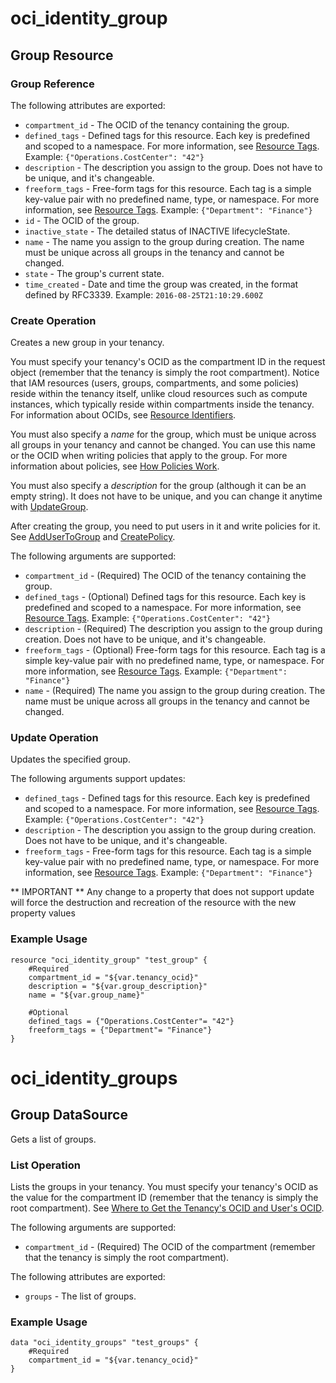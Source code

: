 # oci_identity_group

## Group Resource

### Group Reference

The following attributes are exported:

* `compartment_id` - The OCID of the tenancy containing the group.
* `defined_tags` - Defined tags for this resource. Each key is predefined and scoped to a namespace. For more information, see [Resource Tags](https://docs.us-phoenix-1.oraclecloud.com/Content/General/Concepts/resourcetags.htm). Example: `{"Operations.CostCenter": "42"}` 
* `description` - The description you assign to the group. Does not have to be unique, and it's changeable.
* `freeform_tags` - Free-form tags for this resource. Each tag is a simple key-value pair with no predefined name, type, or namespace. For more information, see [Resource Tags](https://docs.us-phoenix-1.oraclecloud.com/Content/General/Concepts/resourcetags.htm). Example: `{"Department": "Finance"}` 
* `id` - The OCID of the group.
* `inactive_state` - The detailed status of INACTIVE lifecycleState.
* `name` - The name you assign to the group during creation. The name must be unique across all groups in the tenancy and cannot be changed. 
* `state` - The group's current state. 
* `time_created` - Date and time the group was created, in the format defined by RFC3339.  Example: `2016-08-25T21:10:29.600Z` 



### Create Operation
Creates a new group in your tenancy.

You must specify your tenancy's OCID as the compartment ID in the request object (remember that the tenancy
is simply the root compartment). Notice that IAM resources (users, groups, compartments, and some policies)
reside within the tenancy itself, unlike cloud resources such as compute instances, which typically
reside within compartments inside the tenancy. For information about OCIDs, see
[Resource Identifiers](https://docs.us-phoenix-1.oraclecloud.com/Content/General/Concepts/identifiers.htm).

You must also specify a *name* for the group, which must be unique across all groups in your tenancy and
cannot be changed. You can use this name or the OCID when writing policies that apply to the group. For more
information about policies, see [How Policies Work](https://docs.us-phoenix-1.oraclecloud.com/Content/Identity/Concepts/policies.htm).

You must also specify a *description* for the group (although it can be an empty string). It does not
have to be unique, and you can change it anytime with [UpdateGroup](https://docs.us-phoenix-1.oraclecloud.com/api/#/en/identity/20160918/Group/UpdateGroup).

After creating the group, you need to put users in it and write policies for it.
See [AddUserToGroup](https://docs.us-phoenix-1.oraclecloud.com/api/#/en/identity/20160918/UserGroupMembership/AddUserToGroup) and
[CreatePolicy](https://docs.us-phoenix-1.oraclecloud.com/api/#/en/identity/20160918/Policy/CreatePolicy).


The following arguments are supported:

* `compartment_id` - (Required) The OCID of the tenancy containing the group.
* `defined_tags` - (Optional) Defined tags for this resource. Each key is predefined and scoped to a namespace. For more information, see [Resource Tags](https://docs.us-phoenix-1.oraclecloud.com/Content/General/Concepts/resourcetags.htm). Example: `{"Operations.CostCenter": "42"}` 
* `description` - (Required) The description you assign to the group during creation. Does not have to be unique, and it's changeable.
* `freeform_tags` - (Optional) Free-form tags for this resource. Each tag is a simple key-value pair with no predefined name, type, or namespace. For more information, see [Resource Tags](https://docs.us-phoenix-1.oraclecloud.com/Content/General/Concepts/resourcetags.htm). Example: `{"Department": "Finance"}` 
* `name` - (Required) The name you assign to the group during creation. The name must be unique across all groups in the tenancy and cannot be changed. 


### Update Operation
Updates the specified group.

The following arguments support updates:
* `defined_tags` - Defined tags for this resource. Each key is predefined and scoped to a namespace. For more information, see [Resource Tags](https://docs.us-phoenix-1.oraclecloud.com/Content/General/Concepts/resourcetags.htm). Example: `{"Operations.CostCenter": "42"}` 
* `description` - The description you assign to the group during creation. Does not have to be unique, and it's changeable.
* `freeform_tags` - Free-form tags for this resource. Each tag is a simple key-value pair with no predefined name, type, or namespace. For more information, see [Resource Tags](https://docs.us-phoenix-1.oraclecloud.com/Content/General/Concepts/resourcetags.htm). Example: `{"Department": "Finance"}` 


** IMPORTANT **
Any change to a property that does not support update will force the destruction and recreation of the resource with the new property values

### Example Usage

```hcl
resource "oci_identity_group" "test_group" {
	#Required
	compartment_id = "${var.tenancy_ocid}"
	description = "${var.group_description}"
	name = "${var.group_name}"

	#Optional
	defined_tags = {"Operations.CostCenter"= "42"}
	freeform_tags = {"Department"= "Finance"}
}
```

# oci_identity_groups

## Group DataSource

Gets a list of groups.

### List Operation
Lists the groups in your tenancy. You must specify your tenancy's OCID as the value for
the compartment ID (remember that the tenancy is simply the root compartment).
See [Where to Get the Tenancy's OCID and User's OCID](https://docs.us-phoenix-1.oraclecloud.com/Content/API/Concepts/apisigningkey.htm#five).

The following arguments are supported:

* `compartment_id` - (Required) The OCID of the compartment (remember that the tenancy is simply the root compartment). 


The following attributes are exported:

* `groups` - The list of groups.

### Example Usage

```hcl
data "oci_identity_groups" "test_groups" {
	#Required
	compartment_id = "${var.tenancy_ocid}"
}
```